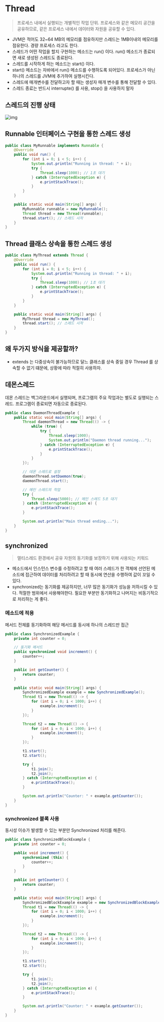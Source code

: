 # Thread
> 프로세스 내에서 실행되는 개별적인 작업 단위. 프로세스와 같은 메모리 공간을 공유하므로, 같은 프로세스 내에서 데이터와 자원을 공유할 수 있다.
 
- JVM은 적어도 32~64 MB의 메모리를 점유하지만 스레드는 1MB이내의 메모리를 점유한다. 경량 프로세스 라고도 한다.
- 스레드가 어떤 작업을 할지 구현하는 메소드는 run() 이다. run() 메소드가 종료되면 새로 생성된 스레드도 종료된다.
- 스레드를 시작하게 하는 메소드는 start() 이다.
- start() 메소드는 자바에서 run() 메소드를 수행하도록 되어있다. 프로세스가 아닌 하나의 스레드를 JVM에 추가하여 실행시킨다.
- 스레드에 매개변수를 전달하고자 할 때는 생성자 매개 변수를 통해 전달할 수 있다.
- 스레드 종료는 반드시 interrupte() 를 사용, stop() 을 사용하지 말자

## 스레드의 진행 상태
![img](https://joont92.github.io/temp/thread-states.png)

## Runnable 인터페이스 구현을 통한 스레드 생성
```java
public class MyRunnable implements Runnable {
    @Override
    public void run() {
        for (int i = 0; i < 5; i++) {
            System.out.println("Running in thread: " + i);
            try {
                Thread.sleep(1000); // 1초 대기
            } catch (InterruptedException e) {
                e.printStackTrace();
            }
        }
    }

    public static void main(String[] args) {
        MyRunnable runnable = new MyRunnable();
        Thread thread = new Thread(runnable);
        thread.start(); // 스레드 시작
    }
}
```

## Thread 클래스 상속을 통한 스레드 생성
```java
public class MyThread extends Thread {
    @Override
    public void run() {
        for (int i = 0; i < 5; i++) {
            System.out.println("Running in thread: " + i);
            try {
                Thread.sleep(1000); // 1초 대기
            } catch (InterruptedException e) {
                e.printStackTrace();
            }
        }
    }

    public static void main(String[] args) {
        MyThread thread = new MyThread();
        thread.start(); // 스레드 시작
    }
}
```

## 왜 두가지 방식을 제공할까?
- extends 는 다중상속이 불가능하므로 달느 클래스를 상속 중일 경우 Thread 를 상속할 수 없기 떄문에, 상황에 따라 적절히 사용하자.

## 데몬스레드
데몬 스레드는 백그라운드에서 실행되며, 프로그램의 주요 작업과는 별도로 실행되는 스레드. 프로그램이 종료되면 자동으로 종료된다.
```java
public class DaemonThreadExample {
    public static void main(String[] args) {
        Thread daemonThread = new Thread(() -> {
            while (true) {
                try {
                    Thread.sleep(1000);
                    System.out.println("Daemon thread running...");
                } catch (InterruptedException e) {
                    e.printStackTrace();
                }
            }
        });

        // 데몬 스레드로 설정
        daemonThread.setDaemon(true);
        daemonThread.start();

        // 메인 스레드의 작업
        try {
            Thread.sleep(5000); // 메인 스레드 5초 대기
        } catch (InterruptedException e) {
            e.printStackTrace();
        }

        System.out.println("Main thread ending...");
    }
}
```

## synchronized
> 멀티스레드 환경에서 공유 자원의 동기화를 보장하기 위해 사용되는 키워드

- 메소드에서 인스턴스 변수를 수정하려고 할 때 여러 스레드가 한 객체에 선언된 메소드에 접근하여 데이터를 처리하려고 할 때 동시에 연산을 수행하여 값이 꼬일 수 있다.
- synchronized는 동기화를 제공하지만, 너무 많은 동기화가 성능을 저하시킬 수 있다. 적절한 범위에서 사용해야한다. 필요한 부분만 동기화하고 나머지는 비동기적으로 처리하는 게 좋다.


### 메소드에 적용
메서드 전체를 동기화하여 해당 메서드를 동시에 하나의 스레드만 접근
```java
public class SynchronizedExample {
    private int counter = 0;

    // 동기화 메서드
    public synchronized void increment() {
        counter++;
    }

    public int getCounter() {
        return counter;
    }

    public static void main(String[] args) {
        SynchronizedExample example = new SynchronizedExample();
        Thread t1 = new Thread(() -> {
            for (int i = 0; i < 1000; i++) {
                example.increment();
            }
        });

        Thread t2 = new Thread(() -> {
            for (int i = 0; i < 1000; i++) {
                example.increment();
            }
        });

        t1.start();
        t2.start();

        try {
            t1.join();
            t2.join();
        } catch (InterruptedException e) {
            e.printStackTrace();
        }

        System.out.println("Counter: " + example.getCounter());
    }
}
```

### synchronized 블록 사용
동시성 이슈가 발생할 수 있는 부분만 Synchronized 처리를 해준다.
```java
public class SynchronizedBlockExample {
    private int counter = 0;

    public void increment() {
        synchronized (this) {
            counter++;
        }
    }

    public int getCounter() {
        return counter;
    }

    public static void main(String[] args) {
        SynchronizedBlockExample example = new SynchronizedBlockExample();
        Thread t1 = new Thread(() -> {
            for (int i = 0; i < 1000; i++) {
                example.increment();
            }
        });

        Thread t2 = new Thread(() -> {
            for (int i = 0; i < 1000; i++) {
                example.increment();
            }
        });

        t1.start();
        t2.start();

        try {
            t1.join();
            t2.join();
        } catch (InterruptedException e) {
            e.printStackTrace();
        }

        System.out.println("Counter: " + example.getCounter());
    }
}
```
